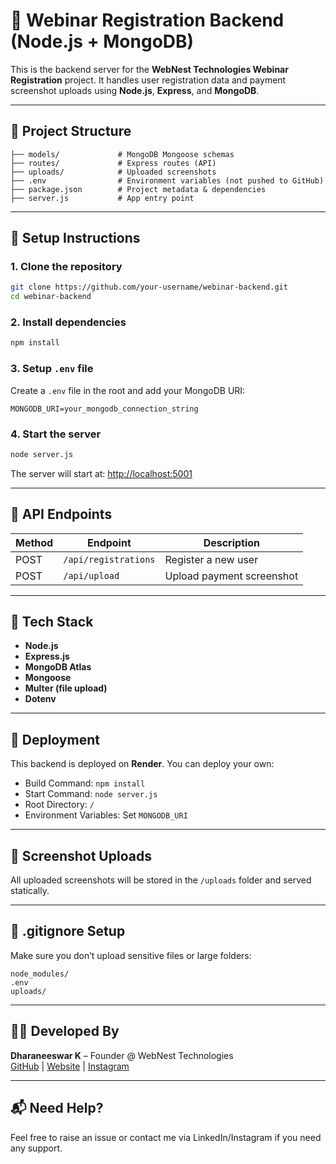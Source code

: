 # 🎯 Webinar Registration Backend (Node.js + MongoDB)

This is the backend server for the **WebNest Technologies Webinar Registration** project. It handles user registration data and payment screenshot uploads using **Node.js**, **Express**, and **MongoDB**.

---

## 📁 Project Structure

```
├── models/             # MongoDB Mongoose schemas
├── routes/             # Express routes (API)
├── uploads/            # Uploaded screenshots
├── .env                # Environment variables (not pushed to GitHub)
├── package.json        # Project metadata & dependencies
├── server.js           # App entry point
```

---

## 🔧 Setup Instructions

### 1. Clone the repository

```bash
git clone https://github.com/your-username/webinar-backend.git
cd webinar-backend
```

### 2. Install dependencies

```bash
npm install
```

### 3. Setup `.env` file

Create a `.env` file in the root and add your MongoDB URI:

```
MONGODB_URI=your_mongodb_connection_string
```

### 4. Start the server

```bash
node server.js
```

The server will start at: [http://localhost:5001](http://localhost:5001)

---

## 🔌 API Endpoints

| Method | Endpoint                  | Description                    |
|--------|---------------------------|--------------------------------|
| POST   | `/api/registrations`      | Register a new user            |
| POST   | `/api/upload`             | Upload payment screenshot      |

---

## 🧪 Tech Stack

- **Node.js**
- **Express.js**
- **MongoDB Atlas**
- **Mongoose**
- **Multer (file upload)**
- **Dotenv**

---

## 🚀 Deployment

This backend is deployed on **Render**. You can deploy your own:

- Build Command: `npm install`
- Start Command: `node server.js`
- Root Directory: `/`
- Environment Variables: Set `MONGODB_URI`

---

## 📸 Screenshot Uploads

All uploaded screenshots will be stored in the `/uploads` folder and served statically.

---

## 🧼 .gitignore Setup

Make sure you don’t upload sensitive files or large folders:

```gitignore
node_modules/
.env
uploads/
```

---

## 👨‍💻 Developed By

**Dharaneeswar K** – Founder @ WebNest Technologies  
[GitHub](https://github.com/dharaneeswar-k) | [Website](https://thewebnest.com) | [Instagram](https://instagram.com/_dharaneesh_07)

---

## 📬 Need Help?

Feel free to raise an issue or contact me via LinkedIn/Instagram if you need any support.